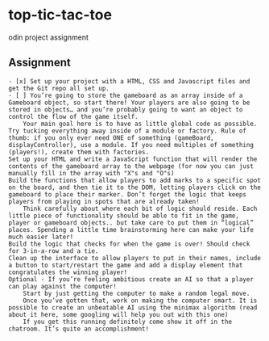 # top-tic-tac-toe
odin project assignment

## Assignment

    - [x] Set up your project with a HTML, CSS and Javascript files and get the Git repo all set up.
    - [ ] You’re going to store the gameboard as an array inside of a Gameboard object, so start there! Your players are also going to be stored in objects… and you’re probably going to want an object to control the flow of the game itself.
        Your main goal here is to have as little global code as possible. Try tucking everything away inside of a module or factory. Rule of thumb: if you only ever need ONE of something (gameBoard, displayController), use a module. If you need multiples of something (players!), create them with factories.
    Set up your HTML and write a JavaScript function that will render the contents of the gameboard array to the webpage (for now you can just manually fill in the array with "X"s and "O"s)
    Build the functions that allow players to add marks to a specific spot on the board, and then tie it to the DOM, letting players click on the gameboard to place their marker. Don’t forget the logic that keeps players from playing in spots that are already taken!
        Think carefully about where each bit of logic should reside. Each little piece of functionality should be able to fit in the game, player or gameboard objects.. but take care to put them in “logical” places. Spending a little time brainstorming here can make your life much easier later!
    Build the logic that checks for when the game is over! Should check for 3-in-a-row and a tie.
    Clean up the interface to allow players to put in their names, include a button to start/restart the game and add a display element that congratulates the winning player!
    Optional - If you’re feeling ambitious create an AI so that a player can play against the computer!
        Start by just getting the computer to make a random legal move.
        Once you’ve gotten that, work on making the computer smart. It is possible to create an unbeatable AI using the minimax algorithm (read about it here, some googling will help you out with this one)
        If you get this running definitely come show it off in the chatroom. It’s quite an accomplishment!

